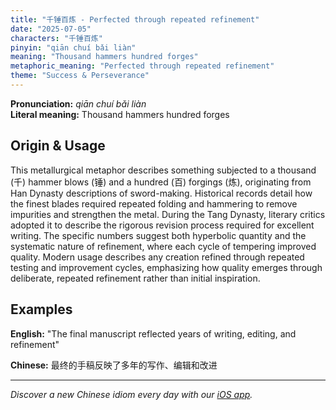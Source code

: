 ```yaml
---
title: "千锤百炼 - Perfected through repeated refinement"
date: "2025-07-05"
characters: "千锤百炼"
pinyin: "qiān chuí bǎi liàn"
meaning: "Thousand hammers hundred forges"
metaphoric_meaning: "Perfected through repeated refinement"
theme: "Success & Perseverance"
---
```


**Pronunciation:** *qiān chuí bǎi liàn*  
**Literal meaning:** Thousand hammers hundred forges

## Origin & Usage

This metallurgical metaphor describes something subjected to a thousand (千) hammer blows (锤) and a hundred (百) forgings (炼), originating from Han Dynasty descriptions of sword-making. Historical records detail how the finest blades required repeated folding and hammering to remove impurities and strengthen the metal. During the Tang Dynasty, literary critics adopted it to describe the rigorous revision process required for excellent writing. The specific numbers suggest both hyperbolic quantity and the systematic nature of refinement, where each cycle of tempering improved quality. Modern usage describes any creation refined through repeated testing and improvement cycles, emphasizing how quality emerges through deliberate, repeated refinement rather than initial inspiration.

## Examples

**English:** "The final manuscript reflected years of writing, editing, and refinement"

**Chinese:** 最终的手稿反映了多年的写作、编辑和改进

---

*Discover a new Chinese idiom every day with our [iOS app](https://apps.apple.com/us/app/daily-chinese-idioms/id6740611324).*
